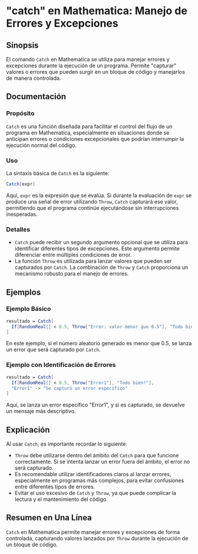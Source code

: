 <!--
Meta Description: # "catch" en Mathematica: Manejo de Errores y Excepciones ## Sinopsis El comando `Catch` en Mathematica se utiliza para manejar errores y excepciones ...
Meta Keywords: catch, que, errores, error, throw
-->

# "catch" en Mathematica: Manejo de Errores y Excepciones

## Sinopsis
El comando `Catch` en Mathematica se utiliza para manejar errores y excepciones durante la ejecución de un programa. Permite "capturar" valores o errores que pueden surgir en un bloque de código y manejarlos de manera controlada.

## Documentación
### Propósito
`Catch` es una función diseñada para facilitar el control del flujo de un programa en Mathematica, especialmente en situaciones donde se anticipan errores o condiciones excepcionales que podrían interrumpir la ejecución normal del código.

### Uso
La sintaxis básica de `Catch` es la siguiente:
```mathematica
Catch[expr]
```
Aquí, `expr` es la expresión que se evalúa. Si durante la evaluación de `expr` se produce una señal de error utilizando `Throw`, `Catch` capturará ese valor, permitiendo que el programa continúe ejecutándose sin interrupciones inesperadas.

### Detalles
- `Catch` puede recibir un segundo argumento opcional que se utiliza para identificar diferentes tipos de excepciones. Este argumento permite diferenciar entre múltiples condiciones de error.
- La función `Throw` es utilizada para lanzar valores que pueden ser capturados por `Catch`. La combinación de `Throw` y `Catch` proporciona un mecanismo robusto para el manejo de errores.

## Ejemplos
### Ejemplo Básico
```mathematica
resultado = Catch[
  If[RandomReal[] < 0.5, Throw["Error: valor menor que 0.5"], "Todo bien!"]
]
```
En este ejemplo, si el número aleatorio generado es menor que 0.5, se lanza un error que será capturado por `Catch`.

### Ejemplo con Identificación de Errores
```mathematica
resultado = Catch[
  If[RandomReal[] < 0.5, Throw["Error1"], "Todo bien!"],
  "Error1" -> "Se capturó un error específico"
]
```
Aquí, se lanza un error específico "Error1", y si es capturado, se devuelve un mensaje más descriptivo.

## Explicación
Al usar `Catch`, es importante recordar lo siguiente:
- `Throw` debe utilizarse dentro del ámbito del `Catch` para que funcione correctamente. Si se intenta lanzar un error fuera del ámbito, el error no será capturado.
- Es recomendable utilizar identificadores claros al lanzar errores, especialmente en programas más complejos, para evitar confusiones entre diferentes tipos de errores.
- Evitar el uso excesivo de `Catch` y `Throw`, ya que puede complicar la lectura y el mantenimiento del código.

## Resumen en Una Línea
`Catch` en Mathematica permite manejar errores y excepciones de forma controlada, capturando valores lanzados por `Throw` durante la ejecución de un bloque de código.